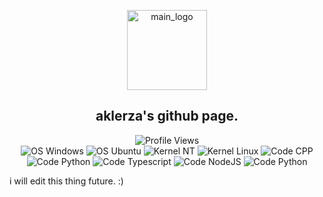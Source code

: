 <p align="center">
 <img width="128px" src="https://media3.giphy.com/media/UoLt6Tm8wlSnWGfSFs/giphy.gif?cid=790b76115bfad31e2672a30a291126bf9decfbf919123693&rid=giphy.gif&ct=s" align="center" alt="main_logo"/>
 <h2 align="center">aklerza's github page.</h2>
</p>

<p align="center">
    <img alt="Profile Views" src="https://komarev.com/ghpvc/?username=aklerza&color=blue"/>
    <br>
    <img alt="OS Windows" src="https://img.shields.io/badge/OS-Windows-red"/>
    <img alt="OS Ubuntu" src="https://img.shields.io/badge/OS-Ubuntu-red"/>
    <img alt="Kernel NT" src="https://img.shields.io/badge/Kernel-NT-orange"/>
    <img alt="Kernel Linux" src="https://img.shields.io/badge/Kernel-Linux-orange"/>
    <img alt="Code CPP" src="https://img.shields.io/badge/Code-C++-brightgreen"/>
    <img alt="Code Python" src="https://img.shields.io/badge/Code-Javascript-brightgreen"/>
    <img alt="Code Typescript" src="https://img.shields.io/badge/Code-Typescript-brightgreen"/>
    <img alt="Code NodeJS" src="https://img.shields.io/badge/Code-Node.JS-brightgreen"/>
    <img alt="Code Python" src="https://img.shields.io/badge/Code-Python-brightgreen"/>
</p>

i will edit this thing future. :)
